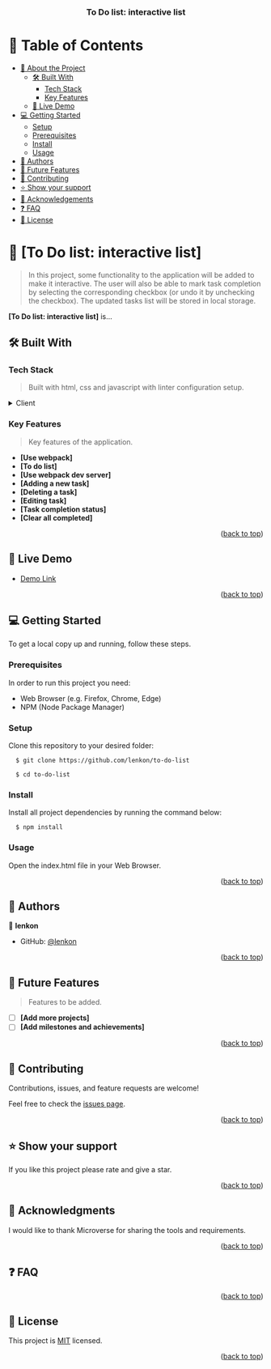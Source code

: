 <a name="readme-top"></a>

<div align="center">

  <h3><b>To Do list: interactive list</b></h3>

</div>

# 📗 Table of Contents

- [📖 About the Project](#about-project)
  - [🛠 Built With](#built-with)
    - [Tech Stack](#tech-stack)
    - [Key Features](#key-features)
  - [🚀 Live Demo](#live-demo)
- [💻 Getting Started](#getting-started)
  - [Setup](#setup)
  - [Prerequisites](#prerequisites)
  - [Install](#install)
  - [Usage](#usage)  
- [👥 Authors](#authors)
- [🔭 Future Features](#future-features)
- [🤝 Contributing](#contributing)
- [⭐️ Show your support](#support)
- [🙏 Acknowledgements](#acknowledgements)
- [❓ FAQ](#faq)
- [📝 License](#license)

# 📖 [To Do list: interactive list] <a name="about-project"></a>

> In this project, some functionality to the application will be added to make it interactive. The user will also be able to mark task completion by selecting the corresponding checkbox (or undo it by unchecking the checkbox). The updated tasks list will be stored in local storage.

**[To Do list: interactive list]** is...

## 🛠 Built With <a name="built-with"></a>

### Tech Stack <a name="tech-stack"></a>

>  Built with html, css and javascript with linter configuration setup.

<details>
  <summary>Client</summary>
  <ul>
    <li><a href="https://github.com/lenkon/to-do-list/blob/main/.github/workflows/linters.yml">linter</a></li>
    <li><a href="https://www.w3schools.com/html/">html</a></li>
    <li><a href="https://www.w3schools.com/w3css/defaulT.asp">css</a></li>
    <li><a href="https://www.w3schools.com/js/default.asp">javascript</a></li>
  </ul>
</details>

### Key Features <a name="key-features"></a>

> Key features of the application.

- **[Use webpack]**
- **[To do list]**
- **[Use webpack dev server]**
- **[Adding a new task]**
- **[Deleting a task]**
- **[Editing task]**
- **[Task completion status]**
- **[Clear all completed]**

<p align="right">(<a href="#readme-top">back to top</a>)</p>

## 🚀 Live Demo <a name="live-demo"></a>

- [Demo Link](https://lenkon.github.io/)

<p align="right">(<a href="#readme-top">back to top</a>)</p>

## 💻 Getting Started <a name="getting-started"></a>

To get a local copy up and running, follow these steps.

### Prerequisites

In order to run this project you need:
- Web Browser (e.g. Firefox, Chrome, Edge)
- NPM (Node Package Manager)

### Setup

Clone this repository to your desired folder:

``` 
  $ git clone https://github.com/lenkon/to-do-list

  $ cd to-do-list
```
### Install

Install all project dependencies by running the command below:

``` 
  $ npm install
```
### Usage

Open the index.html file in your Web Browser.

<p align="right">(<a href="#readme-top">back to top</a>)</p>

## 👥 Authors <a name="authors"></a>

👤 **lenkon**

- GitHub: [@lenkon](https://github.com/lenkon)

<p align="right">(<a href="#readme-top">back to top</a>)</p>

## 🔭 Future Features <a name="future-features"></a>

> Features to be added.

- [ ] **[Add more projects]**
- [ ] **[Add milestones and achievements]**

<p align="right">(<a href="#readme-top">back to top</a>)</p>

## 🤝 Contributing <a name="contributing"></a>

Contributions, issues, and feature requests are welcome!

Feel free to check the [issues page](../../issues/).

<p align="right">(<a href="#readme-top">back to top</a>)</p>

## ⭐️ Show your support <a name="support"></a>

If you like this project please rate and give a star.

<p align="right">(<a href="#readme-top">back to top</a>)</p>

## 🙏 Acknowledgments <a name="acknowledgements"></a>

I would like to thank Microverse for sharing the tools and requirements.

<p align="right">(<a href="#readme-top">back to top</a>)</p>

## ❓ FAQ <a name="faq"></a>

<p align="right">(<a href="#readme-top">back to top</a>)</p>

## 📝 License <a name="license"></a>

This project is [MIT](./LICENSE) licensed.

<p align="right">(<a href="#readme-top">back to top</a>)</p>
